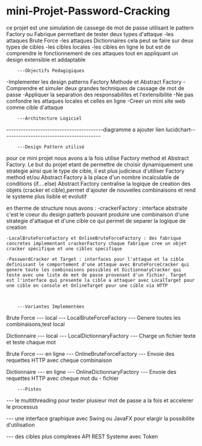 # mini-Projet-Password-Cracking

ce projet est une simulation de cassege de mot de passe utilisant le pattern Factory ou Fabrique permettant de tester deux types d'attaque 
    -les attaques Brute Force
    -les attaques Dictionnaires
cela peut se faire sur deux types de cibles
    -les cibles locales
    -les cibles en ligne
le but est de comprendre le fonctionnement de ces attaques tout en appliquant un design extensible et addaptable



        ---Objectifs Pedagigiques

-Implementer les design patterns Factory Methode et Abstract Factory
-Comprendre et simuler deux grandes techniques de cassage de mot de passe
-Appliquer la separation des responsabilites et l'extensibilite
-Ne pas confondre les attaques locales et celles en ligne
-Creer un mini site web comme cible d'attaque



        ---Architecture Logiciel

----------------------------------------diagramme a ajouter lien lucidchart-----------------------------------------


        ---Design Pattern utilisé

pour ce mini projet nous avons a la fois utilise Factory method et Abstract Factory.
Le but du projet etant de permettre de choisir dynamiquement une strategie ainsi que le type de cible, il est plus judicieux d'utiliser Factory method et/ou Abstract Factory à la place d'un nombre incalculable de conditions (if....else)
Abstract Factory centralise la logique de creation des objets (cracker et cible),permet d'ajouter de nouvelles combinaisons et rend le systeme plus lisible et evolutif

en therme de structure nous avons :
    -crackerFactory : interface abstraite c'est le coeur du design patterb pouvant produire une combinaison d'une   strategie d'attaque et d'une cible ce qui permet de separer la logique de creation

    -LocalBruteForceFactory et OnlineBruteForceFactory : des fabrique concretes implementant crackerFactory chaque fabrique cree un objet cracker spécifique et une cibles specifique

    -PasswordCracker et Target : interfaces pour l'attaque et la cible definissant le comportement d'une attaque avec BruteForceCracker qui genere toute les combinaisons possibles et DictionnaryCracker qui teste avec une liste de mot de passe provenant d'un fichier. Target est l'interface qui presente la cible a attaquer avec LocalTarget pour une cible en console et OnlineTarget pour une cible via HTTP



        ---Variantes Implementées

Brute Force   ---   local      ---   LocalBruteForceFactory   ---  Genere toutes les combinaisons,test local

Dictionnaire  ---   local      ---   LocalDictionnaryFactory  ---  Charge un fichier texte et teste chaque mot

Brute Force   ---   en ligne   ---   OnlineBruteForceFactory  ---  Envoie des requettes HTTP avec cheque combinaison

Dictionnaire  ---   en ligne   ---   OnlineDictionnaryFactory ---  Envoie des requettes HTTP avec cheque mot du  -                                                                  fichier



        ---Pistes

--- le multithreading pour tester plusieur mot de passe a la fois et accelerer le processus

--- une interface graphique avec Swing ou JavaFX pour elargir la possibilite d'utilisation

--- des cibles plus complexes API REST Systeme avec Token
